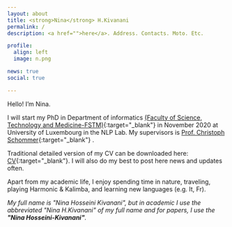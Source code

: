 ```yaml
---
layout: about
title: <strong>Nina</strong> H.Kivanani
permalink: /
description: <a href="">here</a>. Address. Contacts. Moto. Etc.

profile:
  align: left
  image: n.png

news: true
social: true

---
```

Hello! I’m Nina.

I will start my PhD in Department of informatics [(Faculty of Science, Technology and Medicine-FSTM)](http://reddit.com){:target="\_blank"} in November 2020 at University of Luxembourg in the NLP Lab. My supervisors is [Prof. Christoph Schommer](http://reddit.com){:target="\_blank"} .

Traditional detailed version of my CV can be downloaded here:
[CV](./assets/pdf){:target="\_blank"}. I will also do my best to post here news and updates often. 

Apart from my academic life, I enjoy spending time in nature, traveling, playing Harmonic & Kalimba, and learning new languages (e.g. It, Fr).
  

<!---Please go to [Projects](/Projects/){:target="\_blank"}, [CV](/CV/){:target="\_blank"}, to find out more about my work.--->


<i> My full name is "Nina Hosseini Kivanani", but in academic I use the abbreviated "Nina H.Kivanani" of my full name  and for papers, I use the <b>"Nina Hosseini-Kivanani"</b>.</i>

<p></p>
<!---
I am assistant professor at the Center for Mind/Brain Sciences, University of Trento (Italy. My research is situated at the junction of computational semantics, cognitive science and AI. I lead the Computational Approaches to Language and Meaning CALM group, focusing on investigating the link between language and worlds (the real world and others). I am particularly interested in models of semantics that bridge across formal and distributional representations of meaning. Generally speaking, I have a predilection for phenomena which still resist simple formalisation, and have therefore always been attracted to genericity and odd quantificational phenomena. I have also worked on language and vision models of quantification. You can check out my publication list here. Write your biography here. Tell the world about yourself. Link to your favorite [subreddit](http://reddit.com){:target="\_blank"}. You can put a picture in, too. The code is already in, just name your picture `prof_pic.jpg` and put it in the `img/` folder. Put your address / P.O. box / other info right below your picture. You can also disable any these elements by editing `profile` property of the YAML header of your `_pages/about.md`. Edit `_bibliography/papers.bib` and Jekyll will render your [publications page]/al-folio/publications/) automatically. Link to your social media connections, too. This theme is set up to use [Font Awesome icons](http://fortawesome.github.io/Font-Awesome/){:target="\_blank"} and [Academicons](https://jpswalsh.github.io/academicons/){:target="\_blank"}, like the ones below. Add your Facebook, Twitter, LinkedIn, Google Scholar, or just disable all of them."

 toye ghesmate profile badaz image
  address: >
    <p>555 your office number</p>
    <p>123 your address street</p>
    <p>, State 12345</p> 
-->
